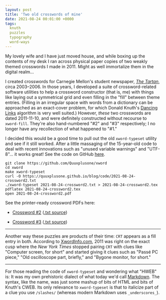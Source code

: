 ```yaml
---
layout: post
title: 'Two old crosswords of mine'
date: 2021-08-24 00:01:00 +0000
tags:
  knuth
  puzzles
  typography
  word-ways
---
```


My lovely wife and I have just moved house, and while boxing up the contents
of my desk I ran across physical paper copies of two weakly themed crosswords
I made in 2011. Might as well immortalize them in the digital realm...

I created crosswords for Carnegie Mellon's student newspaper,
[_The Tartan_](https://thetartan.org/2006), circa 2003–2006.
In those years, I developed a suite of crossword-related software utilities
to help a crossword constructor (that is, me) with things like
laying out a symmetrical grid and even filling in the "fill" between
theme entries. (Filling in an irregular space with words from a dictionary
can be approached as an exact-cover problem, for which Donald Knuth's
[Dancing Links](https://en.wikipedia.org/wiki/Dancing_Links) algorithm
is very well suited.) However, _these_ two crosswords are dated
2011-11-10, and were definitely constructed without recourse to
`xword-fill`. They're also hand-numbered "#2" and "#3" respectively;
I no longer have any recollection of what happened to "#1."

I decided this would be a good time to pull out the old `xword-typeset`
utility and see if it still worked. After a little massaging of the
15-year-old code to deal with recent innovations such as "unused variable
warnings" and "UTF-8"... it works great! See the code on GitHub [here](https://github.com/Quuxplusone/xword).

    git clone https://github.com/Quuxplusone/xword
    cd xword
    make xword-typeset
    curl -O https://quuxplusone.github.io/blog/code/2021-08-24-crossword2.txt
    ./xword-typeset 2021-08-24-crossword2.txt > 2021-08-24-crossword2.tex
    pdflatex 2021-08-24-crossword2.tex
    open 2021-08-24-crossword2.pdf

See the printer-ready crossword PDFs here:

* [Crossword #2](/blog/code/2021-08-24-crossword2.pdf) ([.txt source](/blog/code/2021-08-24-crossword2.txt))

* [Crossword #3](/blog/code/2021-08-24-crossword3.pdf) ([.txt source](/blog/code/2021-08-24-crossword3.txt))

----

Another way these puzzles are products of their time: `CRT` appears as a fill entry
in both. According to [XwordInfo.com](https://www.xwordinfo.com/Finder),
2011 was right on the exact cusp where the _New York Times_ stopped
pairing `CRT` with clues like "Computer screen, for short" and started
giving it clues such as "Passé PC piece," "Old oscilloscope part, briefly,"
and "Bygone monitor, for short."

----

For those reading the code of `xword-typeset` and wondering what "HWEB" is:
It was my own prehistoric dialect of what today we'd call
[Markdown](https://en.wikipedia.org/wiki/Markdown). The syntax, like
the name, was just some mashup of bits of HTML and bits of
Knuth's CWEB. Its only relevance to `xword-typeset` is that to
italicize part of a clue you use `/slashes/`
(whereas modern Markdown uses `_underscores_`).
